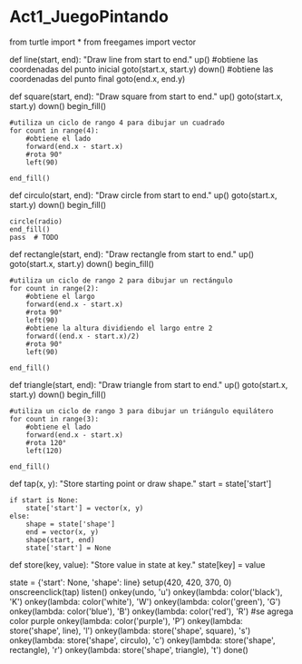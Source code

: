 # Act1_JuegoPintando
from turtle import *
from freegames import vector

def line(start, end):
    "Draw line from start to end."
    up()
    #obtiene las coordenadas del punto inicial
    goto(start.x, start.y)
    down()
    #obtiene las coordenadas del punto final
    goto(end.x, end.y)

def square(start, end):
    "Draw square from start to end."
    up()
    goto(start.x, start.y)
    down()
    begin_fill()

    #utiliza un ciclo de rango 4 para dibujar un cuadrado
    for count in range(4):
        #obtiene el lado
        forward(end.x - start.x)
        #rota 90°
        left(90)

    end_fill()

def circulo(start, end):
    "Draw circle from start to end."
    up()
    goto(start.x, start.y)
    down()
    begin_fill()

    circle(radio)
    end_fill()
    pass  # TODO

def rectangle(start, end):
    "Draw rectangle from start to end."
    up()
    goto(start.x, start.y)
    down()
    begin_fill()

    #utiliza un ciclo de rango 2 para dibujar un rectángulo
    for count in range(2):
        #obtiene el largo
        forward(end.x - start.x)
        #rota 90°
        left(90)
        #obtiene la altura dividiendo el largo entre 2
        forward((end.x - start.x)/2)
        #rota 90°
        left(90)

    end_fill()

def triangle(start, end):
    "Draw triangle from start to end."
    up()
    goto(start.x, start.y)
    down()
    begin_fill()

    #utiliza un ciclo de rango 3 para dibujar un triángulo equilátero
    for count in range(3):
        #obtiene el lado
        forward(end.x - start.x)
        #rota 120°
        left(120)

    end_fill()

def tap(x, y):
    "Store starting point or draw shape."
    start = state['start']

    if start is None:
        state['start'] = vector(x, y)
    else:
        shape = state['shape']
        end = vector(x, y)
        shape(start, end)
        state['start'] = None

def store(key, value):
    "Store value in state at key."
    state[key] = value

state = {'start': None, 'shape': line}
setup(420, 420, 370, 0)
onscreenclick(tap)
listen()
onkey(undo, 'u')
onkey(lambda: color('black'), 'K')
onkey(lambda: color('white'), 'W')
onkey(lambda: color('green'), 'G')
onkey(lambda: color('blue'), 'B')
onkey(lambda: color('red'), 'R')
#se agrega color purple
onkey(lambda: color('purple'), 'P')
onkey(lambda: store('shape', line), 'l')
onkey(lambda: store('shape', square), 's')
onkey(lambda: store('shape', circulo), 'c')
onkey(lambda: store('shape', rectangle), 'r')
onkey(lambda: store('shape', triangle), 't')
done()
